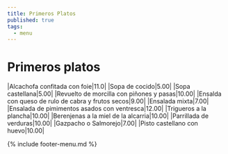 ```yaml
---
title: Primeros Platos
published: true
tags:
  - menu
---
```


# Primeros platos

|Alcachofa confitada con foie|11.0|
|Sopa de cocido|5.00|
|Sopa castellana|5.00|
|Revuelto de morcilla con piñones y pasas|10.00|
|Ensalda con queso de rulo de cabra y frutos secos|9.00|
|Ensalada mixta|7.00|
|Ensalada de pimimentos asados con ventresca|12.00|
|Trigueros a la plancha|10.00|
|Berenjenas a la miel de la alcarria|10.00|
|Parrillada de verduras|10.00|
|Gazpacho o Salmorejo|7.00|
|Pisto castellano con huevo|10.00|

{% include footer-menu.md %}
